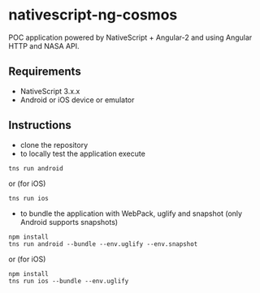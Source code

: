 # nativescript-ng-cosmos
POC application powered by NativeScript + Angular-2 and using Angular HTTP and NASA API.

## Requirements
- NativeScript 3.x.x
- Android or iOS device or emulator

## Instructions
- clone the repository
- to locally test the application execute
```
tns run android
```
or (for iOS)
```
tns run ios
```
- to bundle the application with WebPack, uglify and snapshot (only Android supports snapshots)
```
npm install
tns run android --bundle --env.uglify --env.snapshot
```
or (for iOS)
```
npm install
tns run ios --bundle --env.uglify
```